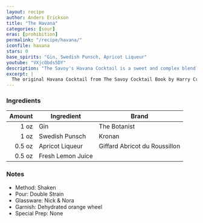 ```yaml
---
layout: recipe
author: Anders Erickson
title: "The Havana"
categories: [sour]
eras: [prohibition]
permalink: "/recipe/havana/"
iconfile: havana
stars: 0
base_spirits: "Gin, Swedish Punsch, Apricot Liqueur"
youtube: "VXjcObds5DY"
description: "The Savoy's Havana Cocktail is a sweet and complex blend of spirits, featuring gin, apricot brandy, and the unique addition of Swedish Punsch. This stirred cocktail is finished with a dash of lemon juice and served in a cocktail glass."
excerpt: |
  The original Havana Cocktail from The Savoy Cocktail Book by Harry Craddock is an unusual, spirit-forward recipe that does not include rum or pineapple. It calls for a precise ratio of Gin, Apricot Brandy, and Swedish Punsch, a liqueur historically flavored with arrack. Craddock's instructions specify adding one dash of lemon juice, then shaking well before straining into a cocktail glass. The resulting drink is a complex mix of botanicals, fruit sweetness, and the unique, slightly smoky spice of the Punsch.
---
```


### Ingredients

| Amount | Ingredient        | Brand                         |
| -----: | ----------------- | ----------------------------- |
|   1 oz | Gin               | The Botanist                  |
|   1 oz | Swedish Punsch    | Kronan                        |
| 0.5 oz | Apricot Liqueur   | Giffard Abricot du Roussillon |
| 0.5 oz | Fresh Lemon Juice |

### Notes

- Method: Shaken
- Pour: Double Strain
- Glassware: Nick & Nora
- Garnish: Dehydrated orange wheel
- Special Prep: None
